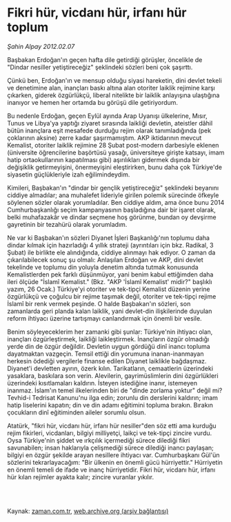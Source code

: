 # Fikri hür, vicdanı hür, irfanı hür toplum

*Şahin Alpay 2012.02.07*

<td class="columnist-detail">
<p>Başbakan Erdoğan'ın geçen hafta dile getirdiği görüşler, öncelikle de "Dindar nesiller yetiştireceğiz" şeklindeki sözleri beni çok şaşırttı.</p>
<p>
<div id="haberMetinDiv">
<p>Çünkü ben, Erdoğan'ın ve mensup olduğu siyasi hareketin, dini devlet tekeli ve denetimine alan, inançları baskı altına alan otoriter laiklik rejimine karşı çıkarken, giderek özgürlükçü, liberal nitelikte bir laiklik anlayışına ulaştığına inanıyor ve hemen her ortamda bu görüşü dile getiriyordum.
<p>Bu nedenle Erdoğan, geçen Eylül ayında Arap Uyanışı ülkelerine, Mısır, Tunus ve Libya'ya yaptığı ziyaret sırasında laikliği devletin, ateistler dâhil bütün inançlara eşit mesafede durduğu rejim olarak tanımladığında (pek çoklarının aksine) zerre kadar şaşırmamıştım. AKP iktidarının mevcut Kemalist, otoriter laiklik rejimine 28 Şubat post-modern darbesiyle eklenen (üniversite öğrencilerine başörtüsü yasağı, üniversiteye girişte katsayı, imam hatip ortaokullarının kapatılması gibi) aşırılıkları gidermek dışında bir değişiklik getirmeyişini, önermeyişini eleştirirken, bunu daha çok Türkiye'de siyasetin güçlükleriyle izah eğilimindeydim.
<p>Kimileri, Başbakan'ın "dindar bir gençlik yetiştireceğiz" şeklindeki beyanını ciddiye almadılar; ana muhalefet lideriyle girilen polemik sürecinde öfkeyle söylenen sözler olarak yorumladılar. Ben ciddiye aldım, ama önce bunu 2014 Cumhurbaşkanlığı seçim kampanyasının başladığına dair bir işaret olarak, belki muhafazakâr ve dindar seçmene hoş görünme, bundan oy devşirme gayretinin bir tezahürü olarak yorumladım.
<p>Ne var ki Başbakan'ın sözleri Diyanet İşleri Başkanlığı'nın toplumu daha dindar kılmak için hazırladığı 4 yıllık strateji (ayrıntıları için bkz. Radikal, 3 Şubat) ile birlikte ele alındığında, ciddiye alınmayı hak ediyor. O zaman da çıkarılabilecek sonuç şu olmalı: Anlaşılan Erdoğan ve AKP, dini devlet tekelinde ve toplumu din yoluyla denetim altında tutmak konusunda Kemalistlerden pek farklı düşünmüyor, yani benim kabul ettiğimden daha ileri ölçüde "İslamî Kemalist." (Bkz. "AKP 'İslamî Kemalist' midir?" başlıklı yazım, 26 Ocak.) Türkiye'yi otoriter ve tek-tipçi Kemalist düzenin yerine özgürlükçü ve çoğulcu bir rejime taşımak değil, otoriter ve tek-tipçi rejime İslamî bir renk vermek peşinde. O halde Başbakan'ın sözleri, son zamanlarda geri planda kalan laiklik, yani devlet-din ilişkilerinde duyulan reform ihtiyacı üzerine tartışmayı canlandırmak için önemli bir vesile.
<p>Benim söyleyeceklerim her zamanki gibi şunlar: Türkiye'nin ihtiyacı olan, inançları özgürleştirmek, laikliği laikleştirmek. İnançların özgür olmadığı yerde din de özgür değildir. Devletin uygun gördüğü dinî inancı topluma dayatmaktan vazgeçin. Temsil ettiği din yorumuna inanan-inanmayan herkesin ödediği vergilerle finanse edilen Diyanet laiklikle bağdaşmaz. Diyanet'i devletten ayırın, özerk kılın. Tarikatların, cemaatlerin üzerindeki yasaklara, baskılara son verin. Alevilerin, gayrimüslimlerin dini özgürlükleri üzerindeki kısıtlamaları kaldırın. İsteyen istediğine inanır, istemeyen inanmaz. İslam'ın temel ilkelerinden biri de "dinde zorlama yoktur" değil mi? Tevhid-i Tedrisat Kanunu'nu ilga edin; zorunlu din derslerini kaldırın; imam hatip liselerini kapatın; din ve din adamı eğitimini topluma bırakın. Bırakın çocukların dinî eğitiminden aileler sorumlu olsun.
<p>Atatürk, "fikri hür, vicdanı hür, irfanı hür nesiller"den söz etti ama kurduğu rejim fikirleri, vicdanları, bilgiyi milliyetçi, laikçi ve tek-tipçi zincire vurdu. Oysa Türkiye'nin şiddet ve ırkçılık içermediği sürece dilediği fikri savunabilen; insan haklarıyla çelişmediği sürece dilediği inancı paylaşan; bilgiyi en özgür şekilde arayan nesillere ihtiyacı var. Cumhurbaşkanı Gül'ün sözlerini tekrarlayacağım: "Bir ülkenin en önemli gücü hürriyettir." Hürriyetin en önemli temeli de ifade ve inanç hürriyetidir. Fikri hür, vicdanı hür, irfanı hür kılan rejimler ayakta kalır; zincire vuranlar yıkılır.</p></p></p></p></p></p></div>
</p>


<p><br>
		 </br></p></td>

Kaynak: [zaman.com.tr](http://zaman.com.tr/yazar.do?yazino=1241290), [web.archive.org (arşiv bağlantısı)](http://web.archive.org/web/20120208113745/http://zaman.com.tr:80/yazar.do?yazino=1241290)

